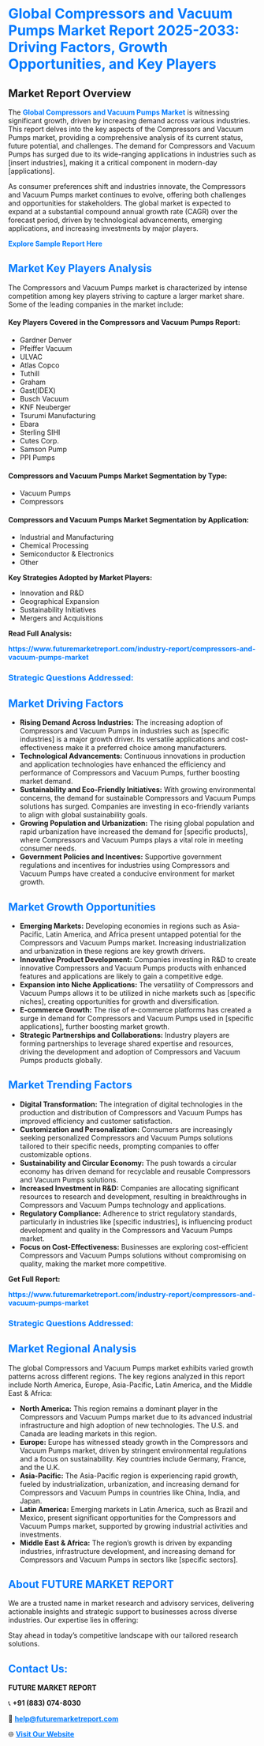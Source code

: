 <h1 style="color: #007BFF;">Global Compressors and Vacuum Pumps Market Report 2025-2033: Driving Factors, Growth Opportunities, and Key Players</h1>

<section id="overview">
<h2>Market Report Overview</h2>
<p>The <a href="https://www.futuremarketreport.com/industry-report/compressors-and-vacuum-pumps-market" style="color: #007BFF; text-decoration: none;"><strong>Global Compressors and Vacuum Pumps Market</strong></a> is witnessing significant growth, driven by increasing demand across various industries. This report delves into the key aspects of the Compressors and Vacuum Pumps market, providing a comprehensive analysis of its current status, future potential, and challenges. The demand for Compressors and Vacuum Pumps has surged due to its wide-ranging applications in industries such as [insert industries], making it a critical component in modern-day [applications].</p>
<p>As consumer preferences shift and industries innovate, the Compressors and Vacuum Pumps market continues to evolve, offering both challenges and opportunities for stakeholders. The global market is expected to expand at a substantial compound annual growth rate (CAGR) over the forecast period, driven by technological advancements, emerging applications, and increasing investments by major players.</p>
</section>

<section id="overview">
<p><a href="https://www.futuremarketreport.com/request-sample/reportId=62659" style="color: #007BFF; text-decoration: none;"><strong>Explore Sample Report Here</strong></a></p>
</section>

<section id="key-players">
<h2 style="color: #007BFF;">Market Key Players Analysis</h2>
<p>The Compressors and Vacuum Pumps market is characterized by intense competition among key players striving to capture a larger market share. Some of the leading companies in the market include:</p>
<h4>Key Players Covered in the Compressors and Vacuum Pumps Report:</h4>
<ul><li>Gardner Denver</li><li>Pfeiffer Vacuum</li><li>ULVAC</li><li>Atlas Copco</li><li>Tuthill</li><li>Graham</li><li>Gast(IDEX)</li><li>Busch Vacuum</li><li>KNF Neuberger</li><li>Tsurumi Manufacturing</li><li>Ebara</li><li>Sterling SIHI</li><li>Cutes Corp.</li><li>Samson Pump</li><li>PPI Pumps</li></ul>
<h4>Compressors and Vacuum Pumps Market Segmentation by Type:</h4>
<ul><li>Vacuum Pumps</li><li>Compressors</li></ul>

<h4>Compressors and Vacuum Pumps Market Segmentation by Application:</h4>
<ul><li>Industrial and Manufacturing</li><li>Chemical Processing</li><li>Semiconductor &amp; Electronics</li><li>Other</li></ul>
<p><strong>Key Strategies Adopted by Market Players:</strong></p>
<ul>
<li>Innovation and R&D</li>
<li>Geographical Expansion</li>
<li>Sustainability Initiatives</li>
<li>Mergers and Acquisitions</li>
</ul>
</section>

<section>
<p><strong>Read Full Analysis: </strong></p><a href="https://www.futuremarketreport.com/industry-report/compressors-and-vacuum-pumps-market" style="color: #007BFF; text-decoration: none;"><strong>https://www.futuremarketreport.com/industry-report/compressors-and-vacuum-pumps-market</strong></a>
<h3 style="color: #007BFF;">Strategic Questions Addressed:</h3>
</section>

<section id="driving-factors">
<h2 style="color: #007BFF;">Market Driving Factors</h2>
<ul>
<li><strong>Rising Demand Across Industries:</strong> The increasing adoption of Compressors and Vacuum Pumps in industries such as [specific industries] is a major growth driver. Its versatile applications and cost-effectiveness make it a preferred choice among manufacturers.</li>
<li><strong>Technological Advancements:</strong> Continuous innovations in production and application technologies have enhanced the efficiency and performance of Compressors and Vacuum Pumps, further boosting market demand.</li>
<li><strong>Sustainability and Eco-Friendly Initiatives:</strong> With growing environmental concerns, the demand for sustainable Compressors and Vacuum Pumps solutions has surged. Companies are investing in eco-friendly variants to align with global sustainability goals.</li>
<li><strong>Growing Population and Urbanization:</strong> The rising global population and rapid urbanization have increased the demand for [specific products], where Compressors and Vacuum Pumps plays a vital role in meeting consumer needs.</li>
<li><strong>Government Policies and Incentives:</strong> Supportive government regulations and incentives for industries using Compressors and Vacuum Pumps have created a conducive environment for market growth.</li>
</ul>
</section>

<section id="growth-opportunities">
<h2 style="color: #007BFF;">Market Growth Opportunities</h2>
<ul>
<li><strong>Emerging Markets:</strong> Developing economies in regions such as Asia-Pacific, Latin America, and Africa present untapped potential for the Compressors and Vacuum Pumps market. Increasing industrialization and urbanization in these regions are key growth drivers.</li>
<li><strong>Innovative Product Development:</strong> Companies investing in R&D to create innovative Compressors and Vacuum Pumps products with enhanced features and applications are likely to gain a competitive edge.</li>
<li><strong>Expansion into Niche Applications:</strong> The versatility of Compressors and Vacuum Pumps allows it to be utilized in niche markets such as [specific niches], creating opportunities for growth and diversification.</li>
<li><strong>E-commerce Growth:</strong> The rise of e-commerce platforms has created a surge in demand for Compressors and Vacuum Pumps used in [specific applications], further boosting market growth.</li>
<li><strong>Strategic Partnerships and Collaborations:</strong> Industry players are forming partnerships to leverage shared expertise and resources, driving the development and adoption of Compressors and Vacuum Pumps products globally.</li>
</ul>
</section>

<section id="trending-factors">
<h2 style="color: #007BFF;">Market Trending Factors</h2>
<ul>
<li><strong>Digital Transformation:</strong> The integration of digital technologies in the production and distribution of Compressors and Vacuum Pumps has improved efficiency and customer satisfaction.</li>
<li><strong>Customization and Personalization:</strong> Consumers are increasingly seeking personalized Compressors and Vacuum Pumps solutions tailored to their specific needs, prompting companies to offer customizable options.</li>
<li><strong>Sustainability and Circular Economy:</strong> The push towards a circular economy has driven demand for recyclable and reusable Compressors and Vacuum Pumps solutions.</li>
<li><strong>Increased Investment in R&D:</strong> Companies are allocating significant resources to research and development, resulting in breakthroughs in Compressors and Vacuum Pumps technology and applications.</li>
<li><strong>Regulatory Compliance:</strong> Adherence to strict regulatory standards, particularly in industries like [specific industries], is influencing product development and quality in the Compressors and Vacuum Pumps market.</li>
<li><strong>Focus on Cost-Effectiveness:</strong> Businesses are exploring cost-efficient Compressors and Vacuum Pumps solutions without compromising on quality, making the market more competitive.</li>
</ul>
</section>

<section>
<p><strong>Get Full Report: </strong></p><a href="https://www.futuremarketreport.com/industry-report/compressors-and-vacuum-pumps-market" style="color: #007BFF; text-decoration: none;"><strong>https://www.futuremarketreport.com/industry-report/compressors-and-vacuum-pumps-market</strong></a>
<h3 style="color: #007BFF;">Strategic Questions Addressed:</h3>
</section>


<section id="regional-analysis">
<h2 style="color: #007BFF;">Market Regional Analysis</h2>
<p>The global Compressors and Vacuum Pumps market exhibits varied growth patterns across different regions. The key regions analyzed in this report include North America, Europe, Asia-Pacific, Latin America, and the Middle East & Africa:</p>
<ul>
<li><strong>North America:</strong> This region remains a dominant player in the Compressors and Vacuum Pumps market due to its advanced industrial infrastructure and high adoption of new technologies. The U.S. and Canada are leading markets in this region.</li>
<li><strong>Europe:</strong> Europe has witnessed steady growth in the Compressors and Vacuum Pumps market, driven by stringent environmental regulations and a focus on sustainability. Key countries include Germany, France, and the U.K.</li>
<li><strong>Asia-Pacific:</strong> The Asia-Pacific region is experiencing rapid growth, fueled by industrialization, urbanization, and increasing demand for Compressors and Vacuum Pumps in countries like China, India, and Japan.</li>
<li><strong>Latin America:</strong> Emerging markets in Latin America, such as Brazil and Mexico, present significant opportunities for the Compressors and Vacuum Pumps market, supported by growing industrial activities and investments.</li>
<li><strong>Middle East & Africa:</strong> The region’s growth is driven by expanding industries, infrastructure development, and increasing demand for Compressors and Vacuum Pumps in sectors like [specific sectors].</li>
</ul>
</section>

<footer>
<h2 style="color: #007BFF;">About FUTURE MARKET REPORT</h2>
<p>We are a trusted name in market research and advisory services, delivering actionable insights and strategic support to businesses across diverse industries. Our expertise lies in offering:</p>

<p>Stay ahead in today’s competitive landscape with our tailored research solutions.</p>

<h2 style="color: #007BFF;">Contact Us:</h2>
<p><strong>FUTURE MARKET REPORT</strong></p>
<p>📞 <strong>+91 (883) 074-8030</strong></p>
<p>📧 <strong><a href="mailto:help@futuremarketreport.com" style="color: #007BFF;">help@futuremarketreport.com</a></strong></p>
<p>🌐 <strong><a href="https://www.futuremarketreport.com/" style="color: #007BFF;">Visit Our Website</a></strong></p>
</footer>